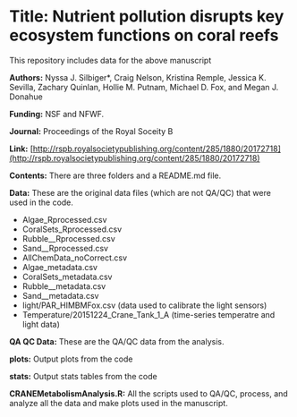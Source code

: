 # Title: Nutrient pollution disrupts key ecosystem functions on coral reefs

This repository includes data  for the above manuscript

**Authors:** Nyssa J. Silbiger*, Craig Nelson, Kristina Remple, Jessica K. Sevilla, Zachary
Quinlan, Hollie M. Putnam, Michael D. Fox, and Megan J. Donahue
 

**Funding:** NSF and NFWF. 
 
**Journal:**  Proceedings of the Royal Soceity B
   
**Link:**  [http://rspb.royalsocietypublishing.org/content/285/1880/20172718](http://rspb.royalsocietypublishing.org/content/285/1880/20172718)

**Contents:** There are three folders and a README.md file.

**Data:** These are the original data files (which are not QA/QC) that were used in the code.
* Algae_Rprocessed.csv
* CoralSets_Rprocessed.csv
* Rubble__Rprocessed.csv
* Sand__Rprocessed.csv
* AllChemData_noCorrect.csv
* Algae_metadata.csv
* CoralSets_metadata.csv
* Rubble__metadata.csv
* Sand__metadata.csv
* light/PAR_HIMBMFox.csv (data used to calibrate the light sensors)
* Temperature/20151224_Crane_Tank_1_A (time-series temperatre and light data)

**QA QC Data:** These are the QA/QC data from the analysis.  
  

**plots:** Output plots from the code
  
**stats:** Output stats tables from the code

**CRANEMetabolismAnalysis.R:** All the scripts used to QA/QC, process, and analyze all the data and make plots used in the manuscript.
